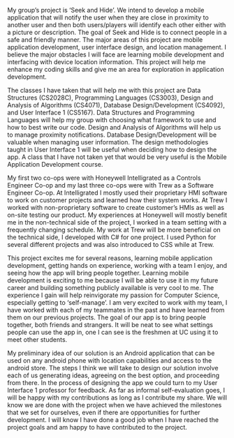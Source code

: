 My group’s project is ‘Seek and Hide’. We intend to develop a mobile application that will notify the user when they are close in proximity to another user and then both users/players will identify each other either with a picture or description. The goal of Seek and Hide is to connect people in a safe and friendly manner. The major areas of this project are mobile application development, user interface design, and location management. I believe the major obstacles I will face are learning mobile development and interfacing with device location information. This project will help me enhance my coding skills and give me an area for exploration in application development.

The classes I have taken that will help me with this project are Data Structures (CS2028C), Programming Languages (CS3003), Design and Analysis of Algorithms (CS4071), Database Design/Development (CS4092), and User Interface 1 (CS5167). Data Structures and Programming Languages will help my group with choosing what framework to use and how to best write our code. Design and Analysis of Algorithms will help us to manage proximity notifications. Database Design/Development will be valuable when managing user information. The design methodologies taught in User Interface 1 will be useful when deciding how to design the app. A class that I have not taken yet that would be very useful is the Mobile Application Development course.

My first two co-ops were with Honeywell Intelligrated as a Controls Engineer Co-op and my last three co-ops were with Trew as a Software Engineer Co-op. At Intelligrated I mostly used their proprietary HMI software to work on customer projects and learned how their system works. At Trew I worked with non-proprietary software to create customer’s HMIs as well as on-site testing our product. My experiences at Honeywell will mostly benefit me in the non-technical side of the project, I worked in a team setting with a frequently changing schedule. My work at Trew will be more beneficial on the technical side, I developed with C# for one project. I used Python for several different projects and was also introduced to CSS while at Trew.

This project excites me for several reasons, learning mobile application development, getting hands on experience, working with a team I enjoy, and seeing how the app will bring people together. Learning mobile development is exciting to me because I will be able to use it in my future career and building something publicly available is very cool to me. The experience I gain will help reinvigorate my passion for Computer Science, especially getting to ‘self-manage’. I am very excited to work with my team, I have worked with each of my teammates in the past and have learned from them on our previous projects. The goal of our app is to bring people together, both friends and strangers. It will be neat to see what settings people can use the app in, one I can see is the freshmen at UC using it to meet other students.

My preliminary idea of our solution is an Android application that can be used on any android phone with location capabilities and access to the android store. The steps I think we will take to design our solution involve each of us generating ideas, agreeing on the best option, and proceeding from there. In the process of designing the app we could turn to my User Interface 1 professor for feedback. As far as informal self-evaluation goes, I will be happy with my contributions as long as I contribute my share. We will know we are done with the project when we have achieved the milestones that we set for ourselves, even if there are opportunities for further development. I will know I have done a good job when I have reached the project goals and am happy to have contributed to the project.